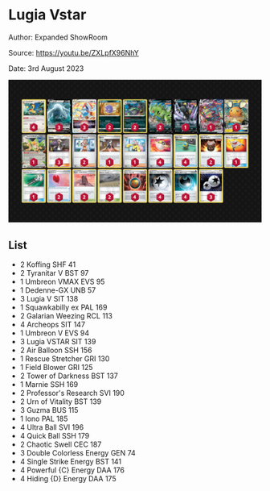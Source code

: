# Lugia Vstar

Author: Expanded ShowRoom

Source: <https://youtu.be/ZXLpfX96NhY>

Date: 3rd August 2023

![decklist](../../images/PAL/Lugia%20Vstar/5-%20Lugia%20Vstar.png)

## List

* 2 Koffing SHF 41
* 2 Tyranitar V BST 97
* 1 Umbreon VMAX EVS 95
* 1 Dedenne-GX UNB 57
* 3 Lugia V SIT 138
* 1 Squawkabilly ex PAL 169
* 2 Galarian Weezing RCL 113
* 4 Archeops SIT 147
* 1 Umbreon V EVS 94
* 3 Lugia VSTAR SIT 139
* 2 Air Balloon SSH 156
* 1 Rescue Stretcher GRI 130
* 1 Field Blower GRI 125
* 2 Tower of Darkness BST 137
* 1 Marnie SSH 169
* 2 Professor's Research SVI 190
* 2 Urn of Vitality BST 139
* 3 Guzma BUS 115
* 1 Iono PAL 185
* 4 Ultra Ball SVI 196
* 4 Quick Ball SSH 179
* 2 Chaotic Swell CEC 187
* 3 Double Colorless Energy GEN 74
* 4 Single Strike Energy BST 141
* 4 Powerful {C} Energy DAA 176
* 4 Hiding {D} Energy DAA 175
